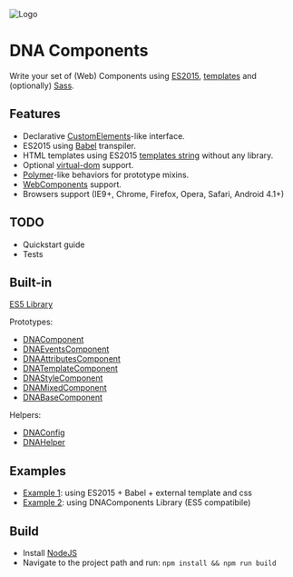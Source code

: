 ![Logo](https://gitlab.com/dna-components/dna-design/raw/master/logos/logo-raster-128.png)

# DNA Components
Write your set of (Web) Components using [ES2015](https://github.com/lukehoban/es6features), [templates](http://www.2ality.com/2015/01/template-strings-html.html) and (optionally) [Sass](http://sass-lang.com/).

## Features

* Declarative [CustomElements](https://developer.mozilla.org/en-US/docs/Web/Web_Components/Custom_Elements)-like interface.
* ES2015 using [Babel](https://babeljs.io) transpiler.
* HTML templates using ES2015 [templates string](https://developer.mozilla.org/en-US/docs/Web/JavaScript/Reference/template_strings) without any library.
* Optional [virtual-dom](https://github.com/Matt-Esch/virtual-dom) support.
* [Polymer](polymer-project.org)-like behaviors for prototype mixins.
* [WebComponents](http://webcomponents.org/) support.
* Browsers support (IE9+, Chrome, Firefox, Opera, Safari, Android 4.1+)

## TODO

* Quickstart guide
* Tests

## Built-in

[ES5 Library](https://gitlab.com/dna-components/dna-components/blob/master/docs/dna-library.md)

Prototypes:
* [DNAComponent](https://gitlab.com/dna-components/dna-components/blob/master/docs/dna-component.md)
* [DNAEventsComponent](https://gitlab.com/dna-components/dna-components/blob/master/docs/dna-events-component.md)
* [DNAAttributesComponent](https://gitlab.com/dna-components/dna-components/blob/master/docs/dna-attributes-component.md)
* [DNATemplateComponent](https://gitlab.com/dna-components/dna-components/blob/master/docs/dna-template-component.md)
* [DNAStyleComponent](https://gitlab.com/dna-components/dna-components/blob/master/docs/dna-style-component.md)
* [DNAMixedComponent](https://gitlab.com/dna-components/dna-components/blob/master/docs/dna-mixed-component.md)
* [DNABaseComponent](https://gitlab.com/dna-components/dna-components/blob/master/docs/dna-base-component.md)

Helpers:
* [DNAConfig](https://gitlab.com/dna-components/dna-components/blob/master/docs/dna-config.md)
* [DNAHelper](https://gitlab.com/dna-components/dna-components/blob/master/docs/dna-helper.md)

## Examples

* [Example 1](https://gitlab.com/dna-components/dna-components/blob/master/samples/es6/components/seed/seed-component.next.js): using ES2015 + Babel + external template and css
* [Example 2](https://gitlab.com/dna-components/dna-components/blob/master/samples/es5/components/seed/seed-component.js): using DNAComponents Library (ES5 compatibile)

## Build

* Install [NodeJS](https://nodejs.org)
* Navigate to the project path and run: `npm install && npm run build`

